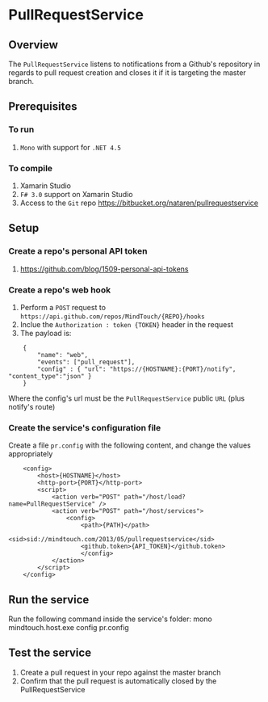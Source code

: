 # PullRequestService
## Overview

The `PullRequestService` listens to notifications from a Github's repository in regards to pull request
creation and closes it if it is targeting the master branch.

## Prerequisites
### To run
1. `Mono` with support for `.NET 4.5`

### To compile
1. Xamarin Studio
2. `F# 3.0` support on Xamarin Studio
3. Access to the `Git` repo <https://bitbucket.org/nataren/pullrequestservice>

## Setup

### Create a repo's personal API token
1. <https://github.com/blog/1509-personal-api-tokens>

### Create a repo's web hook
1. Perform a `POST` request to `https://api.github.com/repos/MindTouch/{REPO}/hooks`
2. Inclue the `Authorization : token {TOKEN}` header in the request
3. The payload is:
```
	{
		"name": "web",
		"events": ["pull_request"],
		"config" : { "url": "https://{HOSTNAME}:{PORT}/notify", "content_type":"json" }
	}
```
Where the config's url must be the `PullRequestService` public `URL` (plus notify's route)

### Create the service's configuration file
Create a file `pr.config` with the following content, and change the values appropriately
```
	<config>
		<host>{HOSTNAME}</host>
		<http-port>{PORT}</http-port>
		<script>
			<action verb="POST" path="/host/load?name=PullRequestService" />
			<action verb="POST" path="/host/services">
				<config>
					<path>{PATH}</path>
					<sid>sid://mindtouch.com/2013/05/pullrequestservice</sid>
					<github.token>{API_TOKEN}</github.token>
					</config>
			</action>
		</script>
	</config>
```
## Run the service
Run the following command inside the service's folder:
	mono mindtouch.host.exe config pr.config

## Test the service
1. Create a pull request in your repo against the master branch
2. Confirm that the pull request is automatically closed by the PullRequestService

